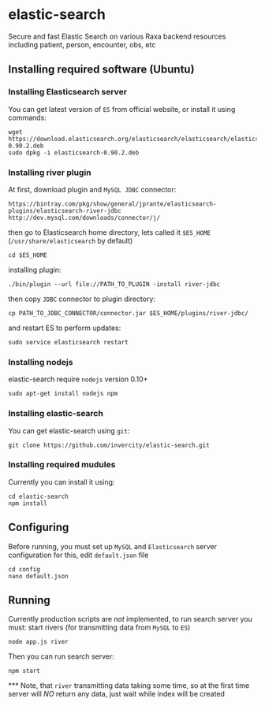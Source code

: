 elastic-search
==============
Secure and fast Elastic Search on various Raxa backend resources including patient, person, encounter, obs, etc

Installing required software (Ubuntu)
-----------------------------
### Installing Elasticsearch server
You can get latest version of ```ES``` from official website, or install it using commands:
```
wget https://download.elasticsearch.org/elasticsearch/elasticsearch/elasticsearch-0.90.2.deb
sudo dpkg -i elasticsearch-0.90.2.deb
```
### Installing river plugin
At first, download plugin and ```MySQL JDBC``` connector:
```
https://bintray.com/pkg/show/general/jprante/elasticsearch-plugins/elasticsearch-river-jdbc
http://dev.mysql.com/downloads/connector/j/
```
then go to Elasticsearch home directory, lets called it ```$ES_HOME``` (```/usr/share/elasticsearch``` by default)
```
cd $ES_HOME
```
installing plugin:
```
./bin/plugin --url file://PATH_TO_PLUGIN -install river-jdbc
```
then copy ```JDBC``` connector to plugin directory:
```
cp PATH_TO_JDBC_CONNECTOR/connector.jar $ES_HOME/plugins/river-jdbc/
```
and restart ES to perform updates:
```
sudo service elasticsearch restart
```
### Installing nodejs
elastic-search require ```nodejs``` version 0.10+
```
sudo apt-get install nodejs npm
```
### Installing elastic-search
You can get elastic-search using ```git```:
```
git clone https://github.com/invercity/elastic-search.git
```
### Installing required mudules
Currently you can install it using:
```
cd elastic-search
npm install
```
Configuring
-----------
Before running, you must set up ```MySQL``` and ```Elasticsearch``` server configuration
for this, edit ```default.json``` file
```
cd config
nano default.json
```
Running
-------
Currently production scripts are *not* implemented, to run search server you must:
start rivers (for transmitting data from ```MySQL``` to ```ES```)
```
node app.js river
```
Then you can run search server:
```
npm start
```
*** Note, that ```river``` transmitting data taking some time, so at the first time server will *NO* return any data, 
just wait while index will be created
